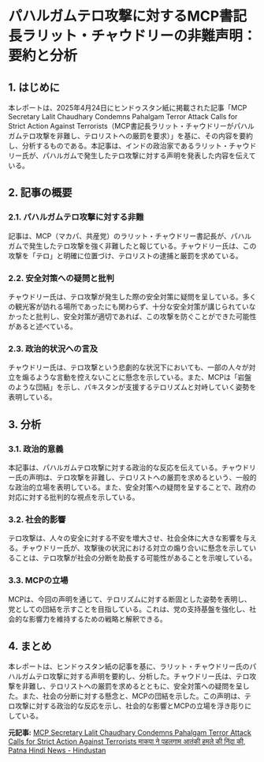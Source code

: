 # パハルガムテロ攻撃に対するMCP書記長ラリット・チャウドリーの非難声明：要約と分析

## 1. はじめに

本レポートは、2025年4月24日にヒンドゥスタン紙に掲載された記事「MCP Secretary Lalit Chaudhary Condemns Pahalgam Terror Attack Calls for Strict Action Against Terrorists（MCP書記長ラリット・チャウドリーがパハルガムテロ攻撃を非難し、テロリストへの厳罰を要求）」を基に、その内容を要約し、分析するものである。本記事は、インドの政治家であるラリット・チャウドリー氏が、パハルガムで発生したテロ攻撃に対する声明を発表した内容を伝えている。

## 2. 記事の概要

### 2.1. パハルガムテロ攻撃に対する非難

記事は、MCP（マカパ、共産党）のラリット・チャウドリー書記長が、パハルガムで発生したテロ攻撃を強く非難したと報じている。チャウドリー氏は、この攻撃を「テロ」と明確に位置づけ、テロリストの逮捕と厳罰を求めている。

### 2.2. 安全対策への疑問と批判

チャウドリー氏は、テロ攻撃が発生した際の安全対策に疑問を呈している。多くの観光客が訪れる場所であったにも関わらず、十分な安全対策が講じられていなかったと批判し、安全対策が適切であれば、この攻撃を防ぐことができた可能性があると述べている。

### 2.3. 政治的状況への言及

チャウドリー氏は、テロ攻撃という悲劇的な状況下においても、一部の人々が対立を煽るような言動を控えないことに懸念を示している。また、MCPは「岩盤のような団結」を示し、パキスタンが支援するテロリズムと対峙していく姿勢を表明している。

## 3. 分析

### 3.1. 政治的意義

本記事は、パハルガムテロ攻撃に対する政治的な反応を伝えている。チャウドリー氏の声明は、テロ攻撃を非難し、テロリストへの厳罰を求めるという、一般的な政治的立場を表明している。また、安全対策への疑問を呈することで、政府の対応に対する批判的な視点を示している。

### 3.2. 社会的影響

テロ攻撃は、人々の安全に対する不安を増大させ、社会全体に大きな影響を与える。チャウドリー氏が、攻撃後の状況における対立の煽り合いに懸念を示していることは、テロ攻撃が社会の分断を助長する可能性があることを示唆している。

### 3.3. MCPの立場

MCPは、今回の声明を通じて、テロリズムに対する断固とした姿勢を表明し、党としての団結を示すことを目指している。これは、党の支持基盤を強化し、社会的な影響力を維持するための戦略と解釈できる。

## 4. まとめ

本レポートは、ヒンドゥスタン紙の記事を基に、ラリット・チャウドリー氏のパハルガムテロ攻撃に対する声明を要約し、分析した。チャウドリー氏は、テロ攻撃を非難し、テロリストへの厳罰を求めるとともに、安全対策への疑問を呈した。また、社会の分断に対する懸念と、MCPの団結を示した。この声明は、テロ攻撃に対する政治的な反応を示し、社会的な影響とMCPの立場を浮き彫りにしている。


**元記事:** [MCP Secretary Lalit Chaudhary Condemns Pahalgam Terror Attack Calls for Strict Action Against Terrorists माकपा ने पहलगाम आतंकी हमले की निंदा की, Patna Hindi News - Hindustan](https://www.livehindustan.com/bihar/patna/story-mcp-secretary-lalit-chaudhary-condemns-pahalgam-terror-attack-calls-for-strict-action-against-terrorists-201745504995827.html)